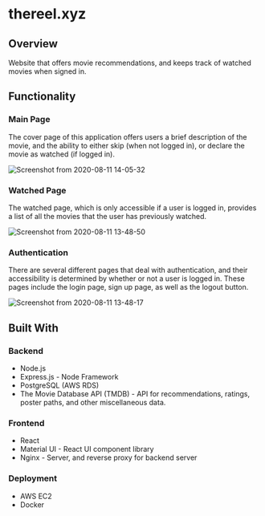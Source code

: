 # thereel.xyz

## Overview

Website that offers movie recommendations, and keeps track of watched movies when signed in.

## Functionality

### Main Page

The cover page of this application offers users a brief description of the movie, and the ability to either skip (when not logged in), or declare the movie as watched (if logged in). 

![Screenshot from 2020-08-11 14-05-32](https://user-images.githubusercontent.com/54557530/89932539-ce149e80-dbdb-11ea-86ee-d8ba56ac8ec8.png)

### Watched Page

The watched page, which is only accessible if a user is logged in, provides a list of all the movies that the user has previously watched.

![Screenshot from 2020-08-11 13-48-50](https://user-images.githubusercontent.com/54557530/89932383-8ee64d80-dbdb-11ea-9baf-9a3172586d84.png)

### Authentication

There are several different pages that deal with authentication, and their accessibility is determined by whether or not a user is logged in. These pages include the login page, sign up page, as well as the logout button. 

![Screenshot from 2020-08-11 13-48-17](https://user-images.githubusercontent.com/54557530/89932367-88f06c80-dbdb-11ea-9c0f-dca3b85f575d.png)

## Built With

### Backend

* Node.js
* Express.js - Node Framework
* PostgreSQL (AWS RDS)
* The Movie Database API (TMDB) - API for recommendations, ratings, poster paths, and other miscellaneous data.

### Frontend

* React
* Material UI - React UI component library
* Nginx - Server, and reverse proxy for backend server

### Deployment

* AWS EC2
* Docker
